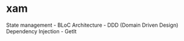 # xam

State management - BLoC
Architecture - DDD (Domain Driven Design)
Dependency Injection - GetIt

